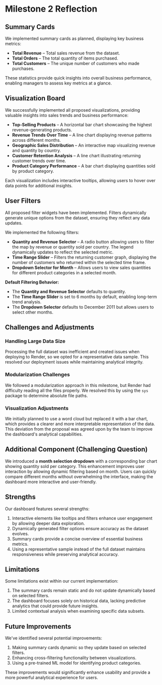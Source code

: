 # Milestone 2 Reflection

## Summary Cards
We implemented summary cards as planned, displaying key business metrics:

- **Total Revenue** – Total sales revenue from the dataset.
- **Total Orders** – The total quantity of items purchased.
- **Total Customers** – The unique number of customers who made purchases.

These statistics provide quick insights into overall business performance, enabling managers to assess key metrics at a glance.

## Visualization Board
We successfully implemented all proposed visualizations, providing valuable insights into sales trends and business performance:

- **Top-Selling Products** – A horizontal bar chart showcasing the highest revenue-generating products.
- **Revenue Trends Over Time** – A line chart displaying revenue patterns across different months.
- **Geographic Sales Distribution** – An interactive map visualizing revenue and quantity by country.
- **Customer Retention Analysis** – A line chart illustrating returning customer trends over time.
- **Product Category Performance** – A bar chart displaying quantities sold by product category.

Each visualization includes interactive tooltips, allowing users to hover over data points for additional insights.

## User Filters
All proposed filter widgets have been implemented. Filters dynamically generate unique options from the dataset, ensuring they reflect any data updates.

We implemented the following filters:

- **Quantity and Revenue Selector** – A radio button allowing users to filter the map by revenue or quantity sold per country. The legend dynamically updates to reflect the selected metric.
- **Time Range Slider** – Filters the returning customer graph, displaying the number of customers who returned within the selected time frame.
- **Dropdown Selector for Month** – Allows users to view sales quantities for different product categories in a selected month.

**Default Filtering Behavior:**
- The **Quantity and Revenue Selector** defaults to quantity.
- The **Time Range Slider** is set to 6 months by default, enabling long-term trend analysis.
- The **Dropdown Selector** defaults to December 2011 but allows users to select other months.

## Challenges and Adjustments

### Handling Large Data Size
Processing the full dataset was inefficient and created issues when deploying to Render, so we opted for a representative data sample. This resolved our deployment issues while maintaining analytical integrity.

### Modularization Challenges
We followed a modularization approach in this milestone, but Render had difficulty reading all the files properly. We resolved this by using the `sys` package to determine absolute file paths.

### Visualization Adjustments
We initially planned to use a word cloud but replaced it with a bar chart, which provides a clearer and more interpretable representation of the data. This deviation from the proposal was agreed upon by the team to improve the dashboard's analytical capabilities.

## Additional Component (Challenging Question)
We introduced a **month selection dropdown** with a corresponding bar chart showing quantity sold per category. This enhancement improves user interaction by allowing dynamic filtering based on month. Users can quickly compare different months without overwhelming the interface, making the dashboard more interactive and user-friendly.

## Strengths
Our dashboard features several strengths:
1. Interactive elements like tooltips and filters enhance user engagement by allowing deeper data exploration.
2. Dynamically generated filter options ensure accuracy as the dataset evolves.
3. Summary cards provide a concise overview of essential business metrics.
4. Using a representative sample instead of the full dataset maintains responsiveness while preserving analytical accuracy.

## Limitations
Some limitations exist within our current implementation:
1. The summary cards remain static and do not update dynamically based on selected filters.
2. The dashboard focuses solely on historical data, lacking predictive analytics that could provide future insights.
3. Limited contextual analysis when examining specific data subsets.

## Future Improvements
We've identified several potential improvements:
1. Making summary cards dynamic so they update based on selected filters.
2. Enhancing cross-filtering functionality between visualizations.
3. Using a pre-trained ML model for identifying product categories.

These improvements would significantly enhance usability and provide a more powerful analytical experience for users.